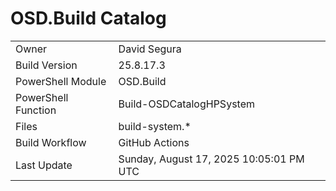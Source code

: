 ﻿# OSD.Build Catalog

| | |
|-|-|
| Owner | David Segura |
| Build Version | 25.8.17.3 |
| PowerShell Module | OSD.Build |
| PowerShell Function | Build-OSDCatalogHPSystem |
| Files | build-system.* |
| Build Workflow | GitHub Actions |
| Last Update | Sunday, August 17, 2025 10:05:01 PM UTC |
